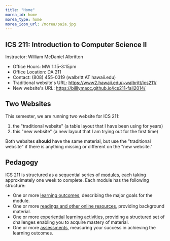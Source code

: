 ```yaml
---
title: "Home"
morea_id: home
morea_type: home
morea_icon_url: /morea/paia.jpg
---
```


## ICS 211: Introduction to Computer Science II

Instructor:	William McDaniel Albritton

  * Office Hours:	MW 1:15-3:15pm
  * Office Location: 	DA 211
  * Contact:	(808) 455-0319 (walbritt AT hawaii.edu)
  * Traditional website's URL: <a href="https://www2.hawaii.edu/~walbritt/ics211/" target="_blank">https://www2.hawaii.edu/~walbritt/ics211/</a>
  * New website's URL: <a href="https://billlymacc.github.io/ics211-fall2014/" target="_blank">https://billlymacc.github.io/ics211-fall2014/</a>

## Two Websites

This semester, we are running two website for ICS 211:  

1. the "traditional website" (a table layout that I have been using for years) 
2. this "new website" (a new layout that I am trying out for the first time)

Both websites <b>should</b> have the same material, but 
use the "traditional website" if there is anything missing or different on the "new website."

## Pedagogy

ICS 211 is structured as a sequential series of [modules](modules),
each taking approximately one week to complete. 
Each module has the following structure:

  * One or more [learning outcomes](outcomes), describing the major goals for the module.
  * One or more [readings and other online resources](readings), providing background material.
  * One or more [experiential learning activities](experiences), providing a structured set of challenges enabling you to acquire mastery of material.
  * One or more [assessments](assessments), measuring your success in achieving the learning outcomes.
